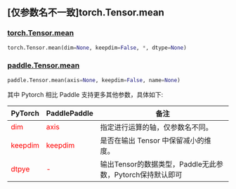 ## [仅参数名不一致]torch.Tensor.mean

### [torch.Tensor.mean](https://pytorch.org/docs/stable/generated/torch.Tensor.mean.html#torch.Tensor.mean)

```python
torch.Tensor.mean(dim=None, keepdim=False, *, dtype=None)
```

### [paddle.Tensor.mean](https://www.paddlepaddle.org.cn/documentation/docs/zh/api/paddle/Tensor_cn.html#mean-axis-none-keepdim-false-name-none)
```python
paddle.Tensor.mean(axis=None, keepdim=False, name=None)
```

其中 Pytorch 相比 Paddle 支持更多其他参数，具体如下:

| PyTorch                            | PaddlePaddle                       | 备注                                     |
|------------------------------------|------------------------------------|----------------------------------------|
| <font color='red'> dim </font>     | <font color='red'> axis </font>    | 指定进行运算的轴，仅参数名不同。                       |
| <font color='red'> keepdim </font> | <font color='red'> keepdim </font> | 是否在输出 Tensor 中保留减小的维度。                 |
| <font color='red'> dtpye </font>   | <font color='red'> - </font>       | 输出Tensor的数据类型，Paddle无此参数，Pytorch保持默认即可 |
